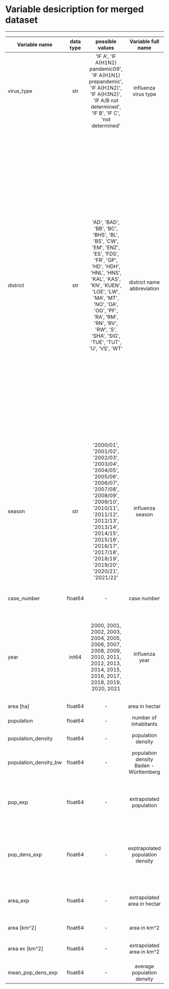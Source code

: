 # Variable desicription for merged dataset
***
| Variable name                          | data type | possible values | Variable full name  | meaning        |
| -------------------------------------- | :-------: | :-------------: | :-----------------: | :------------: |
| virus_type                             | str | 'IF A', 'IF A(H1N1) pandemic09', 'IF A(H1N1) prepandemic', 'IF A(H1N2)', 'IF A(H3N2)', 'IF A/B not determined', 'IF B', 'IF C', 'not determined'| influenza virus type | Categorizes the determined influenza virus type if distinguished in the laboratory |
| district                               | str | 'AD', 'BAD', 'BB', 'BC', 'BHS', 'BL', 'BS', 'CW', 'EM', 'ENZ', 'ES', 'FDS', 'FR', 'GP', 'HD', 'HDH', 'HNL', 'HNS', 'KAL', 'KAS', 'KN', 'KUEN', 'LOE', 'LW', 'MA', 'MT', 'NO', 'OA', 'OG', 'PF', 'RA', 'RM', 'RN', 'RV', 'RW', 'S', 'SHA', 'SIG', 'TUE', 'TUT', 'U', 'VS', 'WT' | district name abbreviation | abbreviation for the following districts: 'LK Alb Donau', 'SK Baden - Baden', 'LK Boeblingen', 'LK Biberach', 'LK Breisgau - Hochschwarzwald', 'LK Zollernalb', 'LK Bodensee' 'LK Calw', 'LK Emmendingen', 'LK Enzkreis', 'LK Esslingen', 'LK Freudenstadt', 'SK Freiburg', 'LK Goeppingen', 'SK Heidelberg', 'LK Heidenheim', 'LK Heilbronn', 'SK Heilbronn', 'LK Karlsruhe', 'SK Karlsruhe', 'LK Konstanz', 'LK Hohenlohe', 'LK Loerrach', 'LK Ludwigsburg', 'SK Mannheim', 'LK Main - Tauber', 'LK Neckar - Odenwald', 'LK Ortenau', 'LK Ostalbkreis', 'SK Pforzheim', 'LK Rastatt', 'LK Rems - Murr',  'LK Rhein - Neckar', 'LK Ravensburg', 'LK Rottweil', 'SK Stuttgart', 'LK Schwaebisch - Hall', 'LK Sigmaringen', 'LK Tuebingen', 'LK Tuttlingen', 'SK Ulm', 'LK Schwarzwald - Baar', 'LK Waldshut' |
| season                                 | str | '2000/01', '2001/02', '2002/03', '2003/04', '2004/05', '2005/06', '2006/07', '2007/08', '2008/09', '2009/10', '2010/11', '2011/12', '2012/13', '2013/14', '2014/15', '2015/16', '2016/17', '2017/18', '2018/19', '2019/20', '2020/21', '2021/22' | influenza season | influenza season starting in september of the first year and reaching till end of august in the next year |
| case_number                            | float64 | - | case number | total number of cases observed per virus type and district in one season |
| year                                   | int64 | 2000, 2001, 2002, 2003, 2004, 2005, 2006, 2007, 2008, 2009, 2010, 2011, 2012, 2013, 2014, 2015, 2016, 2017, 2018, 2019, 2020, 2021 | influenza year | derived from the season, shifting the season from september - august to janurary - december of the first year to align with the yearly recordings of population data, hovewever year 2000 means season 2000/01 |
| area \[ha]                             | float64 | - | area in hectar | the area size of a district in hectar |
| population                             | float64 | - | number of inhabitants | inhabitants per year and district |
| population_density                     | float64 | - | population density | number of inhabitants per area |
| population_density_bw                  | float64 | - | population density Baden - Württemberg | yearly population density of whole Baden - Württemberg |
| pop_exp	                           | float64 | - | extrapolated population | due to change in measuring method interpolation was conducted based on years 2011 - 2020, data for year 2021 needed to be extrapolated |
| pop_dens_exp                           | float64 | - | exptrapolated population density | due to change in measuring method interpolation was conducted based on years 2011 - 2020, data for year 2021 needed to be extrapolated |
| area_exp                               | float64 | - | extrapolated area in hectar | there were slight flucutations in the area size found due to parts belonging to several districts over time |
| area \[km^2]                           | float64 | - | area in km^2 | area size per district in km^2 |
| area ex [km^2]                         | float64 | - | extrapolated area in km^2 | area size per district in km^2 derived from the averaged area size |
| mean_pop_dens_exp                      | float64 | - | average population density | average population density per district |
